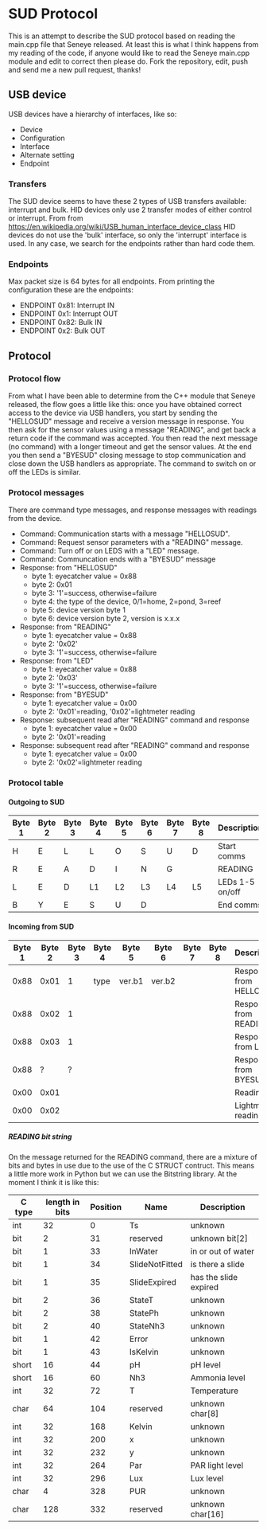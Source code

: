 # SUD Protocol
This is an attempt to describe the SUD protocol based on reading the main.cpp file that Seneye released. At least this is what I think happens from my reading of the code, if anyone would like to read the Seneye main.cpp module and edit to correct then please do. Fork the repository, edit, push and send me a new pull request, thanks!

## USB device
USB devices have a hierarchy of interfaces, like so:
* Device
* Configuration
* Interface
* Alternate setting
* Endpoint

### Transfers
The SUD device seems to have these 2 types of USB transfers available: interrupt and bulk. HID devices only use 2 transfer modes of either control or interrupt. From from https://en.wikipedia.org/wiki/USB_human_interface_device_class HID devices do not use the 'bulk' interface, so only the 'interrupt' interface is used. In any case, we search for the endpoints rather than hard code them.

### Endpoints
Max packet size is 64 bytes for all endpoints.
From printing the configuration these are the endpoints:
- ENDPOINT 0x81: Interrupt IN
- ENDPOINT 0x1: Interrupt OUT
- ENDPOINT 0x82: Bulk IN
- ENDPOINT 0x2: Bulk OUT

## Protocol
### Protocol flow
From what I have been able to determine from the C++ module that Seneye released, the flow goes a little like this: once you have obtained correct access to the device via USB handlers, you start by sending the "HELLOSUD" message and receive a version message in response. You then ask for the sensor values using a message "READING", and get back a return code if the command was accepted. You then read the next message (no command) with a longer timeout and get the sensor values. At the end you then send a "BYESUD" closing message to stop communication and close down the USB handlers as appropriate. The command to switch on or off the LEDs is similar.

### Protocol messages
There are command type messages, and response messages with readings from the device.
* Command: Communication starts with a message "HELLOSUD".
* Command: Request sensor parameters with a "READING" message.
* Command: Turn off or on LEDS with a "LED" message.
* Command: Communcation ends with a "BYESUD" message
* Response: from "HELLOSUD"
	- byte 1: eyecatcher value = 0x88
	- byte 2: 0x01
	- byte 3: '1'=success, otherwise=failure
	- byte 4: the type of the device, 0/1=home, 2=pond, 3=reef
	- byte 5: device version byte 1
	- byte 6: device version byte 2, version is x.x.x
* Response: from "READING"
	- byte 1: eyecatcher value = 0x88
	- byte 2: '0x02'
	- byte 3: '1'=success, otherwise=failure
* Response: from "LED"
	- byte 1: eyecatcher value = 0x88
	- byte 2: '0x03'
	- byte 3: '1'=success, otherwise=failure
* Response: from "BYESUD"
	- byte 1: eyecatcher value = 0x00
	- byte 2: '0x01'=reading, '0x02'=lightmeter reading
* Response: subsequent read after "READING" command and response
	- byte 1: eyecatcher value = 0x00
	- byte 2: '0x01'=reading
* Response: subsequent read after "READING" command and response
	- byte 1: eyecatcher value = 0x00
	- byte 2: '0x02'=lightmeter reading

### Protocol table
#### Outgoing to SUD

| Byte 1 | Byte 2 | Byte 3 | Byte 4 | Byte 5 | Byte 6 | Byte 7 | Byte 8 | Description |
|---|---|---|---|---|---|---|---|---|
|H|E|L|L|O|S|U|D|Start comms|
|R|E|A|D|I|N|G||READING|
|L|E|D|L1|L2|L3|L4|L5|LEDs 1-5 on/off|
|B|Y|E|S|U|D|||End comms|

#### Incoming from SUD

| Byte 1 | Byte 2 | Byte 3 | Byte 4 | Byte 5 | Byte 6 | Byte 7 | Byte 8 | Description |
|---|---|---|---|---|---|---|---|---|
|0x88|0x01|1|type|ver.b1|ver.b2|||Response from HELLOSUD|
|0x88|0x02|1||||||Response from READING|
|0x88|0x03|1||||||Response from LED|
|0x88|?|?||||||Response from BYESUD|
|0x00|0x01|||||||Reading|
|0x00|0x02|||||||Lightmeter reading|

##### READING bit string
On the message returned for the READING command, there are a mixture of bits and bytes in use due to the use of the C STRUCT contruct. This means a little more work in Python but we can use the Bitstring library. At the moment I think it is like this:

| C type | length in bits | Position | Name | Description |
|---|---|---|---|---|
|int|32|0|Ts| unknown|
|bit|2|31|reserved|unknown bit[2]|
|bit|1|33|InWater|in or out of water|
|bit|1|34|SlideNotFitted|is there a slide|
|bit|1|35|SlideExpired|has the slide expired|
|bit|2|36|StateT|unknown|
|bit|2|38|StatePh|unknown|
|bit|2|40|StateNh3|unknown|
|bit|1|42|Error|unknown|
|bit|1|43|IsKelvin|unknown|
|short|16|44|pH|pH level|
|short|16|60|Nh3|Ammonia level|
|int|32|72|T|Temperature|
|char|64|104|reserved|unknown char[8]| 
|int|32|168|Kelvin|unknown|
|int|32|200|x|unknown|
|int|32|232|y|unknown|
|int|32|264|Par|PAR light level|
|int|32|296|Lux|Lux level|
|char|4|328|PUR|unknown|
|char|128|332|reserved|unknown char[16]|

